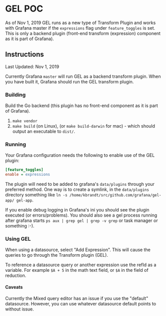 # GEL POC

As of Nov 1, 2019 GEL runs as a new type of Transform Plugin and works with Grafana master if the `expressions` flag under `feature_toggles` is set. This is only a backend plugin (front-end transform (expression) component as it is part of Grafana).

## Instructions

Last Updated: Nov 1, 2019

Currently Grafana `master` will run GEL as a backend transform plugin. When you have built it, Grafana should run the GEL transform plugin.

### Building

Build the Go backend (this plugin has no front-end component as it is part of Grafana).

1. `make vendor`
2. `make build` (on Linux), (or `make build-darwin` for mac) - which should output an executable to `dist/`.

### Running

Your Grafana configuration needs the following to enable use of the GEL plugin:

```ini
[feature_toggles]
enable = expressions
```

The plugin will need to be added to grafana's `data/plugins` through your preferred method. One way is to create a symlink, in the `data/plugins` directory something like `ln -s /home/kbrandt/src/github.com/grafana/gel-app/ gel-app`.

If you enable debug logging in Grafana's ini you should see the plugin executed (or errors/problems). You should also see a gel process running after grafana starts `ps aux | grep gel | grep -v grep` or task manager or something :-).

### Using GEL

When using a datasource, select "Add Expression". This will cause the queries to go through the Transform plugin (GEL).

To reference a datasource query or another expression use the refId as a variable. For example `$A + 5` in the math text field, or `$A` in the field of reduction.

#### Caveats

Currently the Mixed query editor has an issue if you use the "default" datasource. However, you can use whatever datasource default points to without issue.
